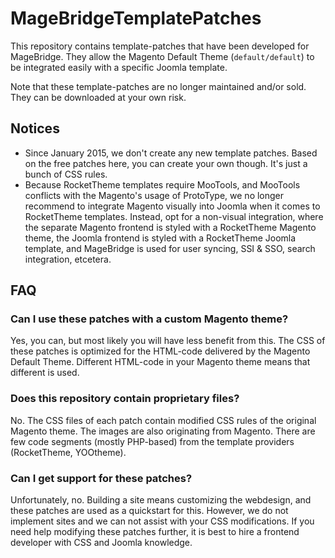 # MageBridgeTemplatePatches
This repository contains template-patches that have been developed for
MageBridge. They allow the Magento Default Theme (`default/default`) to 
be integrated easily with a specific Joomla template.

Note that these template-patches are no longer maintained and/or sold.
They can be downloaded at your own risk.

## Notices
* Since January 2015, we don't create any new template patches. Based on the free
patches here, you can create your own though. It's just a bunch of CSS rules.
* Because RocketTheme templates require MooTools, and MooTools conflicts with
the Magento's usage of ProtoType, we no longer recommend to integrate Magento visually
into Joomla when it comes to RocketTheme templates. Instead, opt for a non-visual
integration, where the separate Magento frontend is styled with a RocketTheme Magento 
theme, the Joomla frontend is styled with a RocketTheme Joomla template, and MageBridge
is used for user syncing, SSI & SSO, search integration, etcetera.

## FAQ
### Can I use these patches with a custom Magento theme?
Yes, you can, but most likely you will have less benefit from this. The
CSS of these patches is optimized for the HTML-code delivered by the 
Magento Default Theme. Different HTML-code in your Magento theme means
that different is used.

### Does this repository contain proprietary files?
No. The CSS files of each patch contain modified CSS rules of the original
Magento theme. The images are also originating from Magento. There are
few code segments (mostly PHP-based) from the template providers
(RocketTheme, YOOtheme).

### Can I get support for these patches?
Unfortunately, no. Building a site means customizing the webdesign, and
these patches are used as a quickstart for this. However, we do not
implement sites and we can not assist with your CSS modifications. If you
need help modifying these patches further, it is best to hire a 
frontend developer with CSS and Joomla knowledge.
